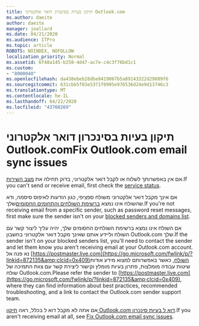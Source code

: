 ```yaml
---
title: תיקון בעיות בסינכרון דואר אלקטרוני Outlook.com
ms.author: daeite
author: daeite
manager: joallard
ms.date: 04/21/2020
ms.audience: ITPro
ms.topic: article
ROBOTS: NOINDEX, NOFOLLOW
localization_priority: Normal
ms.assetid: 6f48a145-b258-4d47-ac7e-c4c3f76bd1c1
ms.custom:
- "8000048"
ms.openlocfilehash: da438ebeb28dbe8419067b5a89143322d29889f6
ms.sourcegitcommit: 631cbb5f03e5371f0995e976536d24e9d13746c3
ms.translationtype: MT
ms.contentlocale: he-IL
ms.lasthandoff: 04/22/2020
ms.locfileid: "43760269"
---
```

# <a name="fix-outlookcom-email-sync-issues"></a><span data-ttu-id="714f3-102">תיקון בעיות בסינכרון דואר אלקטרוני Outlook.com</span><span class="sxs-lookup"><span data-stu-id="714f3-102">Fix Outlook.com email sync issues</span></span>

<span data-ttu-id="714f3-103">אם אין באפשרותך לשלוח או לקבל דואר אלקטרוני, בדוק תחילה את [מצב השירות](https://go.microsoft.com/fwlink/p/?linkid=837482&amp;clcid=0x409).</span><span class="sxs-lookup"><span data-stu-id="714f3-103">If you can't send or receive email, first check the [service status](https://go.microsoft.com/fwlink/p/?linkid=837482&amp;clcid=0x409).</span></span>
  
<span data-ttu-id="714f3-104">אם אינך מקבל דואר אלקטרוני משולח ספציפי, כגון הודעות לאיפוס סיסמה, ודא שהשולח אינו נמצא [ברשימת השולחים והתחומים החסומים](https://outlook.live.com/mail/options/mail/junkEmail/blockedSendersAndDomains)שלך.</span><span class="sxs-lookup"><span data-stu-id="714f3-104">If you're not receiving email from a specific sender, such as password reset messages, first make sure the sender isn't on your [blocked senders and domains list](https://outlook.live.com/mail/options/mail/junkEmail/blockedSendersAndDomains).</span></span>
  
<span data-ttu-id="714f3-105">אם השולח אינו נמצא ברשימת השולחים החסומים שלך, יהיה עליך ליצור קשר עם השולח וליידע אותם שאינך מקבל דואר אלקטרוני בחשבון Outlook.com שלך.</span><span class="sxs-lookup"><span data-stu-id="714f3-105">If the sender isn't on your blocked senders list, you'll need to contact the sender and let them know you aren't receiving email at your Outlook.com account.</span></span> <span data-ttu-id="714f3-106">נא פנה אל [https://postmaster.live.com](https://go.microsoft.com/fwlink/p/?linkid=872135&amp;clcid=0x409)השולח, כאשר באפשרותם למצוא מידע אודות שיטות עבודה מומלצות, פתרון בעיות מומלץ וקישור ליצירת קשר עם צוות התמיכה של שולח Outlook.com.</span><span class="sxs-lookup"><span data-stu-id="714f3-106">Please refer the sender to [https://postmaster.live.com](https://go.microsoft.com/fwlink/p/?linkid=872135&amp;clcid=0x409), where they can find information about best practices, recommended troubleshooting, and a link to contact the Outlook.com sender support team.</span></span>
  
<span data-ttu-id="714f3-107">אם אתה לא מקבל דוא ל בכלל, ראה [תיקון Outlook.com דוא ל בעיות סינכרון](https://support.office.com/article/d39e3341-8d79-4bf1-b3c7-ded602233642?wt.mc_id=Office_Outlook_com_Alchemy).</span><span class="sxs-lookup"><span data-stu-id="714f3-107">If you aren't receiving email at all, see [Fix Outlook.com email sync issues](https://support.office.com/article/d39e3341-8d79-4bf1-b3c7-ded602233642?wt.mc_id=Office_Outlook_com_Alchemy).</span></span>